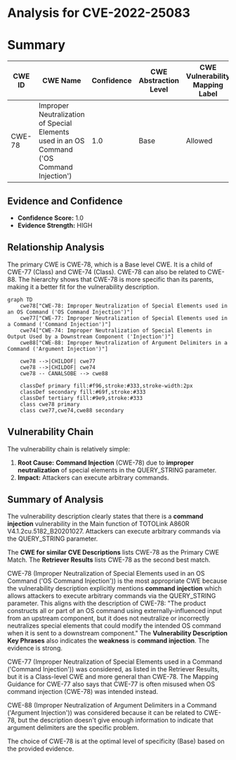 # Analysis for CVE-2022-25083

# Summary
| CWE ID | CWE Name | Confidence | CWE Abstraction Level | CWE Vulnerability Mapping Label | CWE-Vulnerability Mapping Notes |
|---|---|---|---|---|---|
| CWE-78 | Improper Neutralization of Special Elements used in an OS Command ('OS Command Injection') | 1.0 | Base | Allowed | Primary CWE |

## Evidence and Confidence

*   **Confidence Score:** 1.0
*   **Evidence Strength:** HIGH

## Relationship Analysis
The primary CWE is CWE-78, which is a Base level CWE. It is a child of CWE-77 (Class) and CWE-74 (Class). CWE-78 can also be related to CWE-88. The hierarchy shows that CWE-78 is more specific than its parents, making it a better fit for the vulnerability description.

```mermaid
graph TD
    cwe78["CWE-78: Improper Neutralization of Special Elements used in an OS Command ('OS Command Injection')"]
    cwe77["CWE-77: Improper Neutralization of Special Elements used in a Command ('Command Injection')"]
    cwe74["CWE-74: Improper Neutralization of Special Elements in Output Used by a Downstream Component ('Injection')"]
    cwe88["CWE-88: Improper Neutralization of Argument Delimiters in a Command ('Argument Injection')"]

    cwe78 -->|CHILDOF| cwe77
    cwe78 -->|CHILDOF| cwe74
    cwe78 -- CANALSOBE --> cwe88

    classDef primary fill:#f96,stroke:#333,stroke-width:2px
    classDef secondary fill:#69f,stroke:#333
    classDef tertiary fill:#9e9,stroke:#333
    class cwe78 primary
    class cwe77,cwe74,cwe88 secondary
```

## Vulnerability Chain
The vulnerability chain is relatively simple:
1.  **Root Cause:** **Command Injection** (CWE-78) due to **improper neutralization** of special elements in the QUERY_STRING parameter.
2.  **Impact:** Attackers can execute arbitrary commands.

## Summary of Analysis
The vulnerability description clearly states that there is a **command injection** vulnerability in the Main function of TOTOLink A860R V4.1.2cu.5182_B20201027. Attackers can execute arbitrary commands via the QUERY_STRING parameter.

The **CWE for similar CVE Descriptions** lists CWE-78 as the Primary CWE Match.
The **Retriever Results** lists CWE-78 as the second best match.

CWE-78 (Improper Neutralization of Special Elements used in an OS Command ('OS Command Injection')) is the most appropriate CWE because the vulnerability description explicitly mentions **command injection** which allows attackers to execute arbitrary commands via the QUERY_STRING parameter. This aligns with the description of CWE-78: "The product constructs all or part of an OS command using externally-influenced input from an upstream component, but it does not neutralize or incorrectly neutralizes special elements that could modify the intended OS command when it is sent to a downstream component." The **Vulnerability Description Key Phrases** also indicates the **weakness** is **command injection**. The evidence is strong.

CWE-77 (Improper Neutralization of Special Elements used in a Command ('Command Injection')) was considered, as listed in the Retriever Results, but it is a Class-level CWE and more general than CWE-78. The Mapping Guidance for CWE-77 also says that CWE-77 is often misused when OS command injection (CWE-78) was intended instead.

CWE-88 (Improper Neutralization of Argument Delimiters in a Command ('Argument Injection')) was considered because it can be related to CWE-78, but the description doesn't give enough information to indicate that argument delimiters are the specific problem.

The choice of CWE-78 is at the optimal level of specificity (Base) based on the provided evidence.